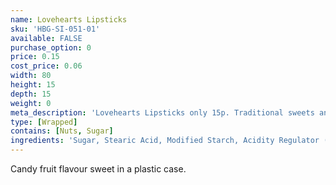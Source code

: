 ```yaml
---
name: Lovehearts Lipsticks
sku: 'HBG-SI-051-01'
available: FALSE
purchase_option: 0
price: 0.15
cost_price: 0.06
width: 80
height: 15
depth: 15
weight: 0
meta_description: 'Lovehearts Lipsticks only 15p. Traditional sweets and more at Humbugs Confectionery Store. Specialists in satisfying your sweet tooth!'
type: [Wrapped]
contains: [Nuts, Sugar]
ingredients: 'Sugar, Stearic Acid, Modified Starch, Acidity Regulator (Tartaric Acid), Cornflour, Magnesium Stearate. Colours: Anthocyanins'
---
```

Candy fruit flavour sweet in a plastic case.
